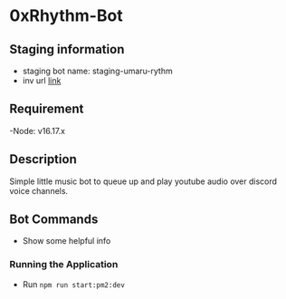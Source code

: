 # 0xRhythm-Bot

## Staging information
- staging bot name: staging-umaru-rythm
- inv url [link](https://discord.com/api/oauth2/authorize?client_id=935569503729897562&permissions=1084516956992&scope=bot%20applications.commands)

## Requirement
-Node: v16.17.x <br/>

## Description
Simple little music bot to queue up and play youtube audio over discord voice channels.

## Bot Commands

-   Show some helpful info
    > <To be updated>

### Running the Application
-   Run `npm run start:pm2:dev`
